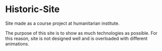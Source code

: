 # Historic-Site
Site made as a course project at humanitarian institute.

The purpose of this site is to show as much technologies as possible. For this reason, site is not designed well and is overloaded with different animations.
